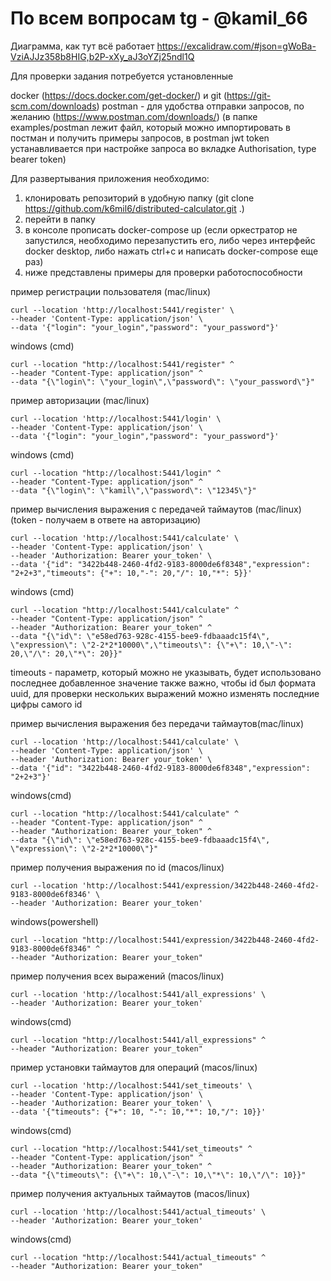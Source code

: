 # По всем вопросам tg - @kamil_66

Диаграмма, как тут всё работает
https://excalidraw.com/#json=gWoBa-VziAJJz358b8HIG,b2P-xXy_aJ3oYZj25ndl1Q

Для проверки задания потребуется установленные 

docker (https://docs.docker.com/get-docker/) и git (https://git-scm.com/downloads)
postman - для удобства отправки запросов, по желанию (https://www.postman.com/downloads/)
(в папке examples/postman лежит файл, который можно импортировать в постман и получить примеры запросов, в postman jwt token устанавливается при настройке запроса во вкладке Authorisation, type bearer token)

Для развертывания приложения необходимо:

1. клонировать репозиторий в удобную папку (git clone https://github.com/k6mil6/distributed-calculator.git .)
2. перейти в папку
3. в консоле прописать docker-compose up (если оркестратор не запустился, необходимо перезапустить его, либо через интерфейс docker desktop, либо нажать ctrl+c и написать docker-compose еще раз)
4. ниже представлены примеры для проверки работоспособности

пример регистрации пользователя (mac/linux)
```
curl --location 'http://localhost:5441/register' \
--header 'Content-Type: application/json' \
--data '{"login": "your_login","password": "your_password"}'
```

windows (cmd)
```
curl --location "http://localhost:5441/register" ^
--header "Content-Type: application/json" ^
--data "{\"login\": \"your_login\",\"password\": \"your_password\"}"
```

пример авторизации (mac/linux)
```
curl --location 'http://localhost:5441/login' \
--header 'Content-Type: application/json' \
--data '{"login": "your_login","password": "your_password"}'
```

windows (cmd)
```
curl --location "http://localhost:5441/login" ^
--header "Content-Type: application/json" ^
--data "{\"login\": \"kamil\",\"password\": \"12345\"}"
```

пример вычисления выражения с передачей таймаутов (mac/linux)
(token - получаем в ответе на авторизацию)
```
curl --location 'http://localhost:5441/calculate' \
--header 'Content-Type: application/json' \
--header 'Authorization: Bearer your_token' \
--data '{"id": "3422b448-2460-4fd2-9183-8000de6f8348","expression": "2+2+3","timeouts": {"+": 10,"-": 20,"/": 10,"*": 5}}'
```

windows (cmd)
```
curl --location "http://localhost:5441/calculate" ^
--header "Content-Type: application/json" ^
--header "Authorization: Bearer your_token" ^
--data "{\"id\": \"e58ed763-928c-4155-bee9-fdbaaadc15f4\", \"expression\": \"2-2*2*10000\",\"timeouts\": {\"+\": 10,\"-\": 20,\"/\": 20,\"*\": 20}}"
```

timeouts - параметр, который можно не указывать, будет использовано последнее добавленное значение
также важно, чтобы id был формата uuid, для проверки нескольких выражений можно изменять последние цифры самого id

пример вычисления выражения без передачи таймаутов(mac/linux)
```
curl --location 'http://localhost:5441/calculate' \
--header 'Content-Type: application/json' \
--header 'Authorization: Bearer your_token' \
--data '{"id": "3422b448-2460-4fd2-9183-8000de6f8348","expression": "2+2+3"}'
```
windows(cmd)
```
curl --location "http://localhost:5441/calculate" ^
--header "Content-Type: application/json" ^
--header "Authorization: Bearer your_token" ^
--data "{\"id\": \"e58ed763-928c-4155-bee9-fdbaaadc15f4\", \"expression\": \"2-2*2*10000\"}"
```

пример получения выражения по id (macos/linux)

```
curl --location 'http://localhost:5441/expression/3422b448-2460-4fd2-9183-8000de6f8346' \
--header 'Authorization: Bearer your_token'
```

windows(powershell)
```
curl --location "http://localhost:5441/expression/3422b448-2460-4fd2-9183-8000de6f8346" ^
--header "Authorization: Bearer your_token"
```

пример получения всех выражений (macos/linux)

```
curl --location 'http://localhost:5441/all_expressions' \
--header 'Authorization: Bearer your_token'
```

windows(cmd)
```
curl --location "http://localhost:5441/all_expressions" ^
--header "Authorization: Bearer your_token"
```

пример установки таймаутов для операций (macos/linux)

```
curl --location 'http://localhost:5441/set_timeouts' \
--header 'Content-Type: application/json' \
--header 'Authorization: Bearer your_token' \
--data '{"timeouts": {"+": 10, "-": 10,"*": 10,"/": 10}}'
```

windows(cmd)
```
curl --location "http://localhost:5441/set_timeouts" ^
--header "Content-Type: application/json" ^
--header "Authorization: Bearer your_token" ^
--data "{\"timeouts\": {\"+\": 10,\"-\": 10,\"*\": 10,\"/\": 10}}"
```

пример получения актуальных таймаутов (macos/linux)
```
curl --location 'http://localhost:5441/actual_timeouts' \
--header 'Authorization: Bearer your_token' 
```

windows(cmd)
```
curl --location "http://localhost:5441/actual_timeouts" ^
--header "Authorization: Bearer your_token" 
```




